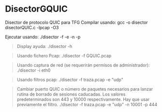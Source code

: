 # DisectorGQUIC
Disector de protocolo QUIC para TFG
Compilar usando:
gcc -o disector disectorQUIC.c -lpcap -O3

Ejecutar usando:
./disector -f -e -n -p

> Display ayuda:
./disector -h

> Usando fichero Pcap:
./disector -f GQUIC.pcap

> Usando captura de red (se requerirán permisos de administrador):
./disector -i eth0

> Usando filtros pcap:
./disector -f traza.pcap -e "udp"

> Cambiar puerto QUIC o número de paquetes necesarios para lanzar rutina de borrado de sesiones caducadas. 
Los valores predeterminados son 443 y 10000 respectivamente.
Hay que usar previamente el filtro.
./disector -f traza.pcap -e "udp" -n 10001 -p 444
